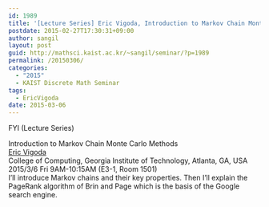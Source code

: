 ```yaml
---
id: 1989
title: '[Lecture Series] Eric Vigoda, Introduction to Markov Chain Monte Carlo Methods'
postdate: 2015-02-27T17:30:31+09:00
author: sangil
layout: post
guid: http://mathsci.kaist.ac.kr/~sangil/seminar/?p=1989
permalink: /20150306/
categories:
  - "2015"
  - KAIST Discrete Math Seminar
tags:
  - EricVigoda
date: 2015-03-06
---
```

FYI (Lecture Series)

<div class="talk">
  Introduction to Markov Chain Monte Carlo Methods
</div>

<div class="speaker">
  <a href="http://www.cc.gatech.edu/fac/vigoda/">Eric Vigoda</a><br /> College of Computing, Georgia Institute of Technology, Atlanta, GA, USA
</div>

<div class="date">
  2015/3/6 Fri 9AM-10:15AM (E3-1, Room 1501)
</div>

<div class="abstract">
  I&#8217;ll introduce Markov chains and their key properties. Then I&#8217;ll explain the PageRank algorithm of Brin and Page which is the basis of the Google search engine.
</div>